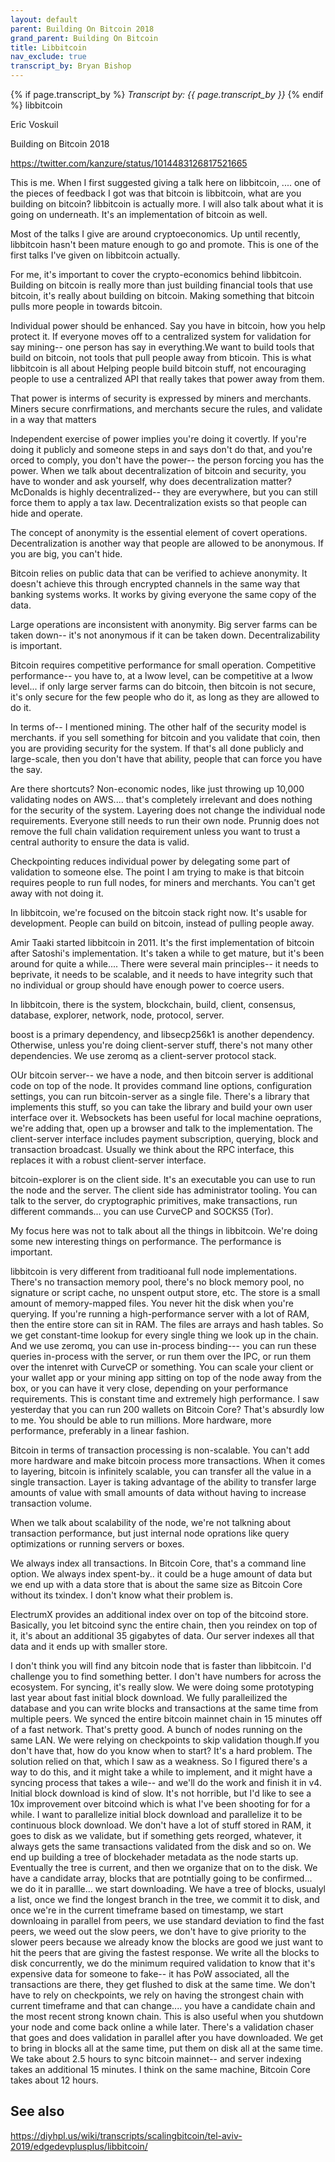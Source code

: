 ```yaml
---
layout: default
parent: Building On Bitcoin 2018
grand_parent: Building On Bitcoin
title: Libbitcoin
nav_exclude: true
transcript_by: Bryan Bishop
---
```


{% if page.transcript_by %} <i>Transcript by:
{{ page.transcript_by }}</i> {% endif %} libbitcoin

Eric Voskuil

Building on Bitcoin 2018

<https://twitter.com/kanzure/status/1014483126817521665>

This is me. When I first suggested giving a talk here on libbitcoin,
.... one of the pieces of feedback I got was that bitcoin is libbitcoin,
what are you building on bitcoin? libbitcoin is actually more. I will
also talk about what it is going on underneath. It's an implementation
of bitcoin as well.

Most of the talks I give are around cryptoeconomics. Up until recently,
libbitcoin hasn't been mature enough to go and promote. This is one of
the first talks I've given on libbitcoin actually.

For me, it's important to cover the crypto-economics behind libbitcoin.
Building on bitcoin is really more than just building financial tools
that use bitcoin, it's really about building on bitcoin. Making
something that bitcoin pulls more people in towards bitcoin.

Individual power should be enhanced. Say you have in bitcoin, how you
help protect it. If everyone moves off to a centralized system for
validation for say mining-- one person has say in everything.We want to
build tools that build on bitcoin, not tools that pull people away from
bticoin. This is what libbitcoin is all about Helping people build
bitcoin stuff, not encouraging people to use a centralized API that
really takes that power away from them.

That power is interms of security is expressed by miners and merchants.
Miners secure conrfirmations, and merchants secure the rules, and
validate in a way that matters

Independent exercise of power implies you're doing it covertly. If
you're doing it publicly and someone steps in and says don't do that,
and you're orced to comply, you don't have the power-- the person
forcing you has the power. When we talk about decentralization of
bitcoin and security, you have to wonder and ask yourself, why does
decentralization matter? McDonalds is highly decentralized-- they are
everywhere, but you can still force them to apply a tax law.
Decentralization exists so that people can hide and operate.

The concept of anonymity is the essential element of covert operations.
Decentralization is another way that people are allowed to be anonymous.
If you are big, you can't hide.

Bitcoin relies on public data that can be verified to achieve anonymity.
It doesn't achieve this through encrypted channels in the same way that
banking systems works. It works by giving everyone the same copy of the
data.

Large operations are inconsistent with anonymity. Big server farms can
be taken down-- it's not anonymous if it can be taken down.
Decentralizability is important.

Bitcoin requires competitive performance for small operation.
Competitive performance-- you have to, at a lwow level, can be
competitive at a lwow level... if only large server farms can do
bitcoin, then bitcoin is not secure, it's only secure for the few people
who do it, as long as they are allowed to do it.

In terms of-- I mentioned mining. The other half of the security model
is merchants. if you sell something for bitcoin and you validate that
coin, then you are providing security for the system. If that's all done
publicly and large-scale, then you don't have that ability, people that
can force you have the say.

Are there shortcuts? Non-economic nodes, like just throwing up 10,000
validating nodes on AWS.... that's completely irrelevant and does
nothing for the security of the system. Layering does not change the
individual node requirements. Everyone still needs to run their own
node. Prunnig does not remove the full chain validation requirement
unless you want to trust a central authority to ensure the data is
valid.

Checkpointing reduces individual power by delegating some part of
validation to someone else. The point I am trying to make is that
bitcoin requires people to run full nodes, for miners and merchants. You
can't get away with not doing it.

In libbitcoin, we're focused on the bitcoin stack right now. It's usable
for development. People can build on bitcoin, instead of pulling people
away.

Amir Taaki started libbitcoin in 2011. It's the first implementation of
bitcoin after Satoshi's implementation. It's taken a while to get
mature, but it's been around for quite a while.... There were several
main principles-- it needs to beprivate, it needs to be scalable, and it
needs to have integrity such that no individual or group should have
enough power to coerce users.

In libbitcoin, there is the system, blockchain, build, client,
consensus, database, explorer, network, node, protocol, server.

boost is a primary dependency, and libsecp256k1 is another dependency.
Otherwise, unless you're doing client-server stuff, there's not many
other dependencies. We use zeromq as a client-server protocol stack.

OUr bitcoin server-- we have a node, and then bitcoin server is
additional code on top of the node. It provides command line options,
configuration settings, you can run bitcoin-server as a single file.
There's a library that implements this stuff, so you can take the
library and build your own user interface over it. Websockets has been
useful for local machine oeprations, we're adding that, open up a
browser and talk to the implementation. The client-server interface
includes payment subscription, querying, block and transaction
broadcast. Usually we think about the RPC interface, this replaces it
with a robust client-server interface.

bitcoin-explorer is on the client side. It's an executable you can use
to run the node and the server. The client side has administrator
tooling. You can talk to the server, do cryptographic primitives, make
transactions, run different commands... you can use CurveCP and SOCKS5
(Tor).

My focus here was not to talk about all the things in libbitcoin. We're
doing some new interesting things on performance. The performance is
important.

libbitcoin is very different from traditioanal full node
implementations. There's no transaction memory pool, there's no block
memory pool, no signature or script cache, no unspent output store, etc.
The store is a small amount of memory-mapped files. You never hit the
disk when you're querying. If you're running a high-performance server
with a lot of RAM, then the entire store can sit in RAM. The files are
arrays and hash tables. So we get constant-time lookup for every single
thing we look up in the chain. And we use zeromq, you can use in-process
binding--- you can run these queries in-process with the server, or run
them over the IPC, or run them over the intenret with CurveCP or
something. You can scale your client or your wallet app or your mining
app sitting on top of the node away from the box, or you can have it
very close, depending on your performance requirements. This is constant
time and extremely high performance. I saw yesterday that you can run
200 wallets on Bitcoin Core? That's absurdly low to me. You should be
able to run millions. More hardware, more performance, preferably in a
linear fashion.

Bitcoin in terms of transaction processing is non-scalable. You can't
add more hardware and make bitcoin process more transactions. When it
comes to layering, bitcoin is infinitely scalable, you can transfer all
the value in a single transaction. Layer is taking advantage of the
ability to transfer large amounts of value with small amounts of data
without having to increase transaction volume.

When we talk about scalability of the node, we're not talkning about
transaction performance, but just internal node oprations like query
optimizations or running servers or boxes.

We always index all transactions. In Bitcoin Core, that's a command line
option. We always index spent-by.. it could be a huge amount of data but
we end up with a data store that is about the same size as Bitcoin Core
without its txindex. I don't know what their problem is.

ElectrumX provides an additional index over on top of the bitcoind
store. Basically, you let bitcoind sync the entire chain, then you
reindex on top of it, it's about an additional 35 gigabytes of data. Our
server indexes all that data and it ends up with smaller store.

I don't think you will find any bitcoin node that is faster than
libbitcoin. I'd challenge you to find something better. I don't have
numbers for across the ecosystem. For syncing, it's really slow. We were
doing some prototyping last year about fast initial block download. We
fully paralleilized the database and you can write blocks and
transactions at the same time from multiple peers. We synced the entire
bitcoin mainnet chain in 15 minutes off of a fast network. That's pretty
good. A bunch of nodes running on the same LAN. We were relying on
checkpoints to skip validation though.If you don't have that, how do you
know when to start? It's a hard problem. The solution relied on that,
which I saw as a weakness. So I figured there's a way to do this, and it
might take a while to implement, and it might have a syncing process
that takes a wile-- and we'll do the work and finish it in v4. Initial
block download is kind of slow. It's not horrible, but I'd like to see a
10x improvement over bitcoind which is what I've been shooting for for a
while. I want to parallelize initial block download and parallelize it
to be continuous block download. We don't have a lot of stuff stored in
RAM, it goes to disk as we validate, but if something gets reorged,
whatever, it always gets the same transactions validated from the disk
and so on. We end up building a tree of blockehader metadata as the node
starts up. Eventually the tree is current, and then we organize that on
to the disk. We have a candidate array, blocks that are potntially going
to be confirmed... we do it in parallle... we start downloading. We have
a tree of blocks, usualyl a list, once we find the longest branch in the
tree, we commit it to disk, and once we're in the current timeframe
based on timestamp, we start downloaing in parallel from peers, we use
standard deviation to find the fast peers, we weed out the slow peers,
we don't have to give priority to the slower peers because we already
know the blocks are good we just want to hit the peers that are giving
the fastest response. We write all the blocks to disk concurrently, we
do the minimum required validation to know that it's expensive data for
someone to fake-- it has PoW associated, all the transactions are there,
they get flushed to disk at the same time. We don't have to rely on
checkpoints, we rely on having the strongest chain with current
timeframe and that can change.... you have a candidate chain and the
most recent strong known chain. This is also useful when you shutdown
your node and come back online a while later. There's a validation
chaser that goes and does validation in parallel after you have
downloaded. We get to bring in blocks all at the same time, put them on
disk all at the same time. We take about 2.5 hours to sync bitcoin
mainnet-- and server indexing takes an additional 15 minutes. I think on
the same machine, Bitcoin Core takes about 12 hours.

## See also

<https://diyhpl.us/wiki/transcripts/scalingbitcoin/tel-aviv-2019/edgedevplusplus/libbitcoin/>
